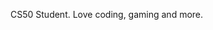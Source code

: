 CS50 Student.
Love coding, gaming and more.

<!---
RomTaCode/RomTaCode is a ✨ special ✨ repository because its `README.md` (this file) appears on your GitHub profile.
You can click the Preview link to take a look at your changes.
--->
